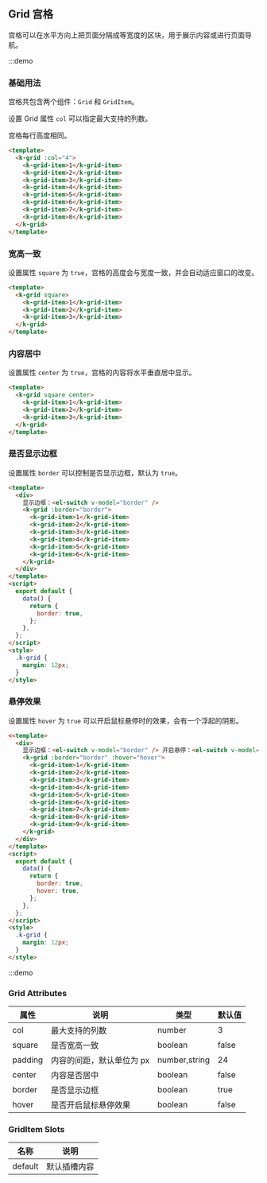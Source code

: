 ## Grid 宫格

宫格可以在水平方向上把页面分隔成等宽度的区块，用于展示内容或进行页面导航。

:::demo

### 基础用法

宫格共包含两个组件：`Grid` 和 `GridItem`。

设置 Grid 属性 `col` 可以指定最大支持的列数。

宫格每行高度相同。

```html
<template>
  <k-grid :col="4">
    <k-grid-item>1</k-grid-item>
    <k-grid-item>2</k-grid-item>
    <k-grid-item>3</k-grid-item>
    <k-grid-item>4</k-grid-item>
    <k-grid-item>5</k-grid-item>
    <k-grid-item>6</k-grid-item>
    <k-grid-item>7</k-grid-item>
    <k-grid-item>8</k-grid-item>
  </k-grid>
</template>
```

### 宽高一致

设置属性 `square` 为 `true`，宫格的高度会与宽度一致，并会自动适应窗口的改变。

```html
<template>
  <k-grid square>
    <k-grid-item>1</k-grid-item>
    <k-grid-item>2</k-grid-item>
    <k-grid-item>3</k-grid-item>
  </k-grid>
</template>
```

### 内容居中

设置属性 `center` 为 `true`，宫格的内容将水平垂直居中显示。

```html
<template>
  <k-grid square center>
    <k-grid-item>1</k-grid-item>
    <k-grid-item>2</k-grid-item>
    <k-grid-item>3</k-grid-item>
  </k-grid>
</template>
```

### 是否显示边框

设置属性 `border` 可以控制是否显示边框，默认为 `true`。

```html
<template>
  <div>
    显示边框：<el-switch v-model="border" />
    <k-grid :border="border">
      <k-grid-item>1</k-grid-item>
      <k-grid-item>2</k-grid-item>
      <k-grid-item>3</k-grid-item>
      <k-grid-item>4</k-grid-item>
      <k-grid-item>5</k-grid-item>
      <k-grid-item>6</k-grid-item>
    </k-grid>
  </div>
</template>
<script>
  export default {
    data() {
      return {
        border: true,
      };
    },
  };
</script>
<style>
  .k-grid {
    margin: 12px;
  }
</style>
```

### 悬停效果

设置属性 `hover` 为 `true` 可以开启鼠标悬停时的效果，会有一个浮起的阴影。

```html
<<template>
  <div>
    显示边框：<el-switch v-model="border" /> 开启悬停：<el-switch v-model="hover" />
    <k-grid :border="border" :hover="hover">
      <k-grid-item>1</k-grid-item>
      <k-grid-item>2</k-grid-item>
      <k-grid-item>3</k-grid-item>
      <k-grid-item>4</k-grid-item>
      <k-grid-item>5</k-grid-item>
      <k-grid-item>6</k-grid-item>
      <k-grid-item>7</k-grid-item>
      <k-grid-item>8</k-grid-item>
      <k-grid-item>9</k-grid-item>
    </k-grid>
  </div>
</template>
<script>
  export default {
    data() {
      return {
        border: true,
        hover: true,
      };
    },
  };
</script>
<style>
  .k-grid {
    margin: 12px;
  }
</style>
```

:::demo

### Grid Attributes

| 属性    | 说明                      | 类型          | 默认值 |
| ------- | ------------------------- | ------------- | ------ |
| col     | 最大支持的列数            | number        | 3      |
| square  | 是否宽高一致              | boolean       | false  |
| padding | 内容的间距，默认单位为 px | number,string | 24     |
| center  | 内容是否居中              | boolean       | false  |
| border  | 是否显示边框              | boolean       | true   |
| hover   | 是否开启鼠标悬停效果      | boolean       | false  |

### GridItem Slots

| 名称    | 说明         |
| ------- | ------------ |
| default | 默认插槽内容 |
